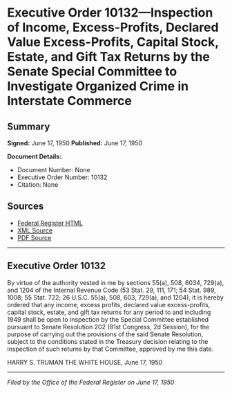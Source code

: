 # Executive Order 10132—Inspection of Income, Excess-Profits, Declared Value Excess-Profits, Capital Stock, Estate, and Gift Tax Returns by the Senate Special Committee to Investigate Organized Crime in Interstate Commerce

## Summary

**Signed:** June 17, 1950
**Published:** June 17, 1950

**Document Details:**
- Document Number: None
- Executive Order Number: 10132
- Citation: None

## Sources
- [Federal Register HTML](https://www.presidency.ucsb.edu/documents/executive-order-10132-inspection-income-excess-profits-declared-value-excess-profits)
- [XML Source](None)
- [PDF Source](None)

---

## Executive Order 10132

By virtue of the authority vested in me by sections 55(a), 508, 6034, 729(a), and 1204 of the Internal Revenue Code (53 Stat. 29, 111, 171; 54 Stat. 989, 1008; 55 Stat. 722; 26 U.S.C. 55(a), 508, 603, 729(a), and 1204), it is hereby ordered that any income, excess profits, declared value excess-profits, capital stock, estate, and gift tax returns for any period to and including 1949 shall be open to inspection by the Special Committee established pursuant to Senate Resolution 202 (81st Congress, 2d Session), for the purpose of carrying out the provisions of the said Senate Resolution, subject to the conditions stated in the Treasury decision relating to the inspection of such returns by that Committee, approved by me this date.

HARRY S. TRUMAN
THE WHITE HOUSE,
June 17, 1950

---

*Filed by the Office of the Federal Register on June 17, 1950*
